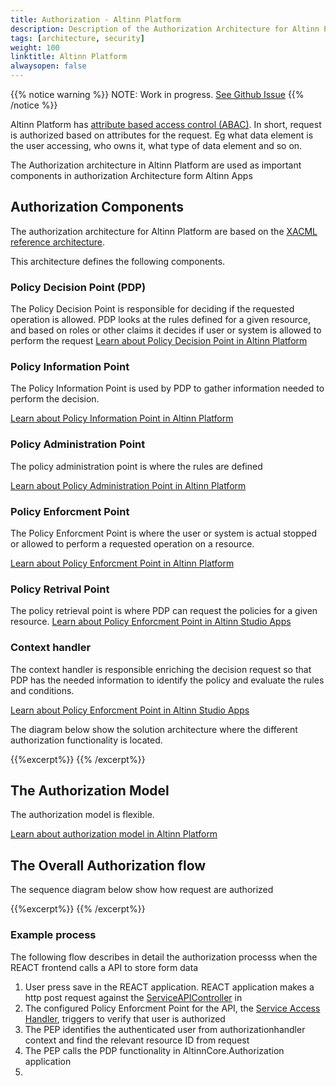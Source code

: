 ```yaml
---
title: Authorization - Altinn Platform
description: Description of the Authorization Architecture for Altinn Platform
tags: [architecture, security]
weight: 100
linktitle: Altinn Platform
alwaysopen: false
---
```


{{% notice warning %}}
NOTE: Work in progress. [See Github Issue](https://github.com/Altinn/altinn-studio/issues/963)
{{% /notice %}}

Altinn Platform has [attribute based access control (ABAC)](https://en.wikipedia.org/wiki/Attribute-based_access_control).
In short, request is authorized based on attributes for the request. Eg what data element is the user accessing, who owns it, 
what type of data element and so on.

The Authorization architecture in Altinn Platform are used as important components in authorization Architecture form Altinn Apps 

## Authorization Components
The authorization architecture for Altinn Platform are based on the 
[XACML reference architecture](https://en.wikipedia.org/wiki/XACML).

This architecture defines the following components.

### Policy Decision Point (PDP)
The Policy Decision Point is responsible for deciding if the requested operation is allowed.
PDP looks at the rules defined for a given resource, and based on roles or other claims it decides if
user or system is allowed to perform the request
[Learn about Policy Decision Point in Altinn Platform](pdp)

### Policy Information Point
The Policy Information Point is used by PDP to gather information needed to perform the decision.

[Learn about Policy Information Point in Altinn Platform](pip)

### Policy Administration Point
The policy administration point is where the rules are defined

[Learn about Policy Administration Point in Altinn Platform](pap)

### Policy Enforcment Point
The Policy Enforcment Point is where the user or system is actual stopped or allowed to perform a requested operation
on a resource. 

[Learn about Policy Enforcment Point in Altinn Platform](pdp)

### Policy Retrival Point
The policy retrieval point is where PDP can request the policies for a given
resource. 
[Learn about Policy Enforcment Point in Altinn Studio Apps](pdp)

### Context handler
The context handler is responsible enriching the decision request so that PDP has the 
needed information to identify the policy and evaluate the rules and conditions.

[Learn about Policy Enforcment Point in Altinn Studio Apps](contexthandler)

The diagram below show the solution architecture where the different authorization functionality is located.

{{%excerpt%}}
<object data="/architecture/solution/altinn-apps/AltinnAppsEcosystem_SolutionArchitecture.svg" type="image/svg+xml" style="width: 100%;"></object>
{{% /excerpt%}}

## The Authorization Model
The authorization model is flexible.

[Learn about authorization model in Altinn Platform](model)

## The Overall Authorization flow
The sequence diagram below show how request are authorized

{{%excerpt%}}
<object data="/architecture/security/authorization/altinn-platform/AuthorizationFlow.svg" type="image/svg+xml" style="width: 100%;"></object>
{{% /excerpt%}}

### Example process

The following flow describes in detail the authorization processs when the REACT frontend calls a API to store form data

1. User press save in the REACT application. REACT application makes a http post request against the 
[ServiceAPIController](https://github.com/Altinn/altinn-studio/blob/master/src/AltinnCore/Runtime/Controllers/ServiceAPIController.css) in 
2. The configured Policy Enforcment Point for the API, the [Service Access Handler](https://github.com/Altinn/altinn-studio/blob/master/src/AltinnCore/Runtime/Authorization/ServiceAccessHandler.cs),  triggers to verify that user is authorized
3. The PEP identifies the authenticated user from authorizationhandler context and find the relevant resource ID from request
4. The PEP calls the PDP functionality in AltinnCore.Authorization application 
5. 
